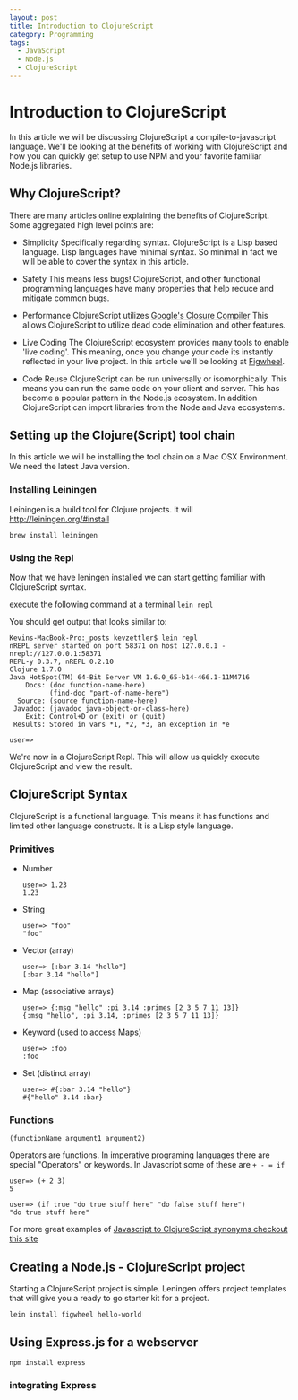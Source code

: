 ```yaml
---
layout: post
title: Introduction to ClojureScript
category: Programming
tags:
  - JavaScript
  - Node.js
  - ClojureScript
---
```


# Introduction to ClojureScript
In this article we will be discussing ClojureScript a compile-to-javascript language. We'll be looking at the benefits of working with ClojureScript and how you can quickly get setup to use NPM and your favorite familiar Node.js libraries.

## Why ClojureScript?
There are many articles online explaining the benefits of ClojureScript. Some aggregated high level points are:

* Simplicity
    Specifically regarding syntax. ClojureScript is a Lisp based language. Lisp languages have minimal syntax. So minimal in fact we will be able to cover the syntax in this article.

* Safety
    This means less bugs! ClojureScript, and other functional programming languages have many properties that help reduce and mitigate common bugs. 

* Performance
    ClojureScript utilizes [Google's Closure Compiler](http://code.google.com/closure/compiler/docs/api-tutorial3.html) This allows ClojureScript to utilize dead code elimination and other features.

* Live Coding
    The ClojureScript ecosystem provides many tools to enable 'live coding'. This meaning, once you change your code its instantly reflected in your live project. In this article we'll be looking at [Figwheel](https://github.com/bhauman/lein-figwheel).

* Code Reuse
    ClojureScript can be run universally or isomorphically. This means you can run the same code on your client and server. This has become a popular pattern in the Node.js ecosystem. In addition ClojureScript can import libraries from the Node and Java ecosystems.

## Setting up the Clojure(Script) tool chain
In this article we will be installing the tool chain on a Mac OSX Environment. We need the latest Java version.

### Installing Leiningen
Leiningen is a build tool for Clojure projects. It will 
http://leiningen.org/#install

`brew install leiningen`

### Using the Repl
Now that we have leningen installed we can start getting familiar with ClojureScript syntax.

execute the following command at a terminal `lein repl`

You should get output that looks similar to:

```
Kevins-MacBook-Pro:_posts kevzettler$ lein repl
nREPL server started on port 58371 on host 127.0.0.1 - nrepl://127.0.0.1:58371
REPL-y 0.3.7, nREPL 0.2.10
Clojure 1.7.0
Java HotSpot(TM) 64-Bit Server VM 1.6.0_65-b14-466.1-11M4716
    Docs: (doc function-name-here)
          (find-doc "part-of-name-here")
  Source: (source function-name-here)
 Javadoc: (javadoc java-object-or-class-here)
    Exit: Control+D or (exit) or (quit)
 Results: Stored in vars *1, *2, *3, an exception in *e

user=> 
```

We're now in a ClojureScript Repl. This will allow us quickly execute ClojureScript and view the result.


## ClojureScript Syntax
ClojureScript is a functional language. This means it has functions and limited other language constructs. It is a Lisp style language.

### Primitives

* Number

    ```
    user=> 1.23
    1.23
    ```


* String

    ```
    user=> "foo"
    "foo"
    ```


* Vector (array)
    
    ```
    user=> [:bar 3.14 "hello"]
    [:bar 3.14 "hello"]
    ```


* Map (associative arrays)

    ```
    user=> {:msg "hello" :pi 3.14 :primes [2 3 5 7 11 13]}
    {:msg "hello", :pi 3.14, :primes [2 3 5 7 11 13]}
    ```

* Keyword (used to access Maps)

    ```
    user=> :foo
    :foo
    ```


* Set (distinct array)
    
    ```
    user=> #{:bar 3.14 "hello"}
    #{"hello" 3.14 :bar}
    ```

### Functions
```
(functionName argument1 argument2)
```

Operators are functions. In imperative programing languages there are special "Operators" or keywords. In Javascript some of these are `+ - = if`

```
user=> (+ 2 3)
5
```

```
user=> (if true "do true stuff here" "do false stuff here")
"do true stuff here"
```

For more great examples of [Javascript to ClojureScript synonyms checkout this site](https://kanaka.github.io/clojurescript/web/synonym.html)


## Creating a Node.js - ClojureScript project
Starting a ClojureScript project is simple. Leningen offers project templates that will give you a ready to go starter kit for a project.

`lein install figwheel hello-world`

## Using Express.js for a webserver
`npm install express`

### integrating Express